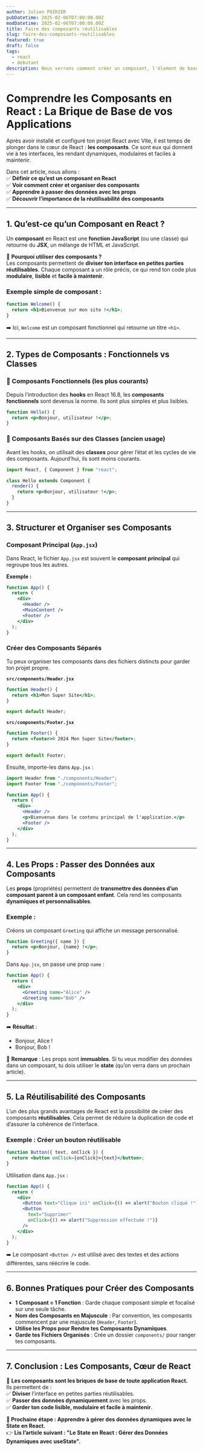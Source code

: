 ```yaml
---
author: Julien POIRIER
pubDatetime: 2025-02-06T07:00:00.00Z
modDatetime: 2025-02-06T07:00:00.00Z
title: Faire des composants réutilisables
slug: faire-des-composants-reutilisables
featured: true
draft: false
tags:
  - react
  - debutant
description: Nous verrons comment créer un composant, l'élement de base de toute application React !
---
```


# **Comprendre les Composants en React : La Brique de Base de vos Applications**

Après avoir installé et configuré ton projet React avec Vite, il est temps de plonger dans le cœur de React : **les composants**. Ce sont eux qui donnent vie à tes interfaces, les rendant dynamiques, modulaires et faciles à maintenir.

Dans cet article, nous allons :  
✅ **Définir ce qu’est un composant en React**  
✅ **Voir comment créer et organiser des composants**  
✅ **Apprendre à passer des données avec les props**  
✅ **Découvrir l’importance de la réutilisabilité des composants**

---

## **1. Qu’est-ce qu’un Composant en React ?**

Un **composant** en React est une **fonction JavaScript** (ou une classe) qui retourne du **JSX**, un mélange de HTML et JavaScript.

📌 **Pourquoi utiliser des composants ?**  
Les composants permettent de **diviser ton interface en petites parties réutilisables**. Chaque composant a un rôle précis, ce qui rend ton code plus **modulaire**, **lisible** et **facile à maintenir**.

### **Exemple simple de composant :**

```jsx
function Welcome() {
  return <h1>Bienvenue sur mon site !</h1>;
}
```

➡️ Ici, `Welcome` est un composant fonctionnel qui retourne un titre `<h1>`.

---

## **2. Types de Composants : Fonctionnels vs Classes**

### **📌 Composants Fonctionnels (les plus courants)**

Depuis l’introduction des **hooks** en React 16.8, les **composants fonctionnels** sont devenus la norme. Ils sont plus simples et plus lisibles.

```jsx
function Hello() {
  return <p>Bonjour, utilisateur !</p>;
}
```

### **📌 Composants Basés sur des Classes (ancien usage)**

Avant les hooks, on utilisait des **classes** pour gérer l’état et les cycles de vie des composants. Aujourd’hui, ils sont moins courants.

```jsx
import React, { Component } from "react";

class Hello extends Component {
  render() {
    return <p>Bonjour, utilisateur !</p>;
  }
}
```

---

## **3. Structurer et Organiser ses Composants**

### **Composant Principal (`App.jsx`)**

Dans React, le fichier `App.jsx` est souvent le **composant principal** qui regroupe tous les autres.

**Exemple :**

```jsx
function App() {
  return (
    <div>
      <Header />
      <MainContent />
      <Footer />
    </div>
  );
}
```

### **Créer des Composants Séparés**

Tu peux organiser tes composants dans des fichiers distincts pour garder ton projet propre.

**`src/components/Header.jsx`**

```jsx
function Header() {
  return <h1>Mon Super Site</h1>;
}

export default Header;
```

**`src/components/Footer.jsx`**

```jsx
function Footer() {
  return <footer>© 2024 Mon Super Site</footer>;
}

export default Footer;
```

Ensuite, importe-les dans `App.jsx` :

```jsx
import Header from "./components/Header";
import Footer from "./components/Footer";

function App() {
  return (
    <div>
      <Header />
      <p>Bienvenue dans le contenu principal de l'application.</p>
      <Footer />
    </div>
  );
}
```

---

## **4. Les Props : Passer des Données aux Composants**

Les **props** (propriétés) permettent de **transmettre des données d’un composant parent à un composant enfant**. Cela rend les composants **dynamiques et personnalisables**.

### **Exemple :**

Créons un composant `Greeting` qui affiche un message personnalisé.

```jsx
function Greeting({ name }) {
  return <p>Bonjour, {name} !</p>;
}
```

Dans `App.jsx`, on passe une prop `name` :

```jsx
function App() {
  return (
    <div>
      <Greeting name="Alice" />
      <Greeting name="Bob" />
    </div>
  );
}
```

➡️ **Résultat** :

- Bonjour, Alice !
- Bonjour, Bob !

📌 **Remarque** : Les props sont **immuables**. Si tu veux modifier des données dans un composant, tu dois utiliser le **state** (qu’on verra dans un prochain article).

---

## **5. La Réutilisabilité des Composants**

L’un des plus grands avantages de React est la possibilité de créer des composants **réutilisables**. Cela permet de réduire la duplication de code et d’assurer la cohérence de l’interface.

### **Exemple : Créer un bouton réutilisable**

```jsx
function Button({ text, onClick }) {
  return <button onClick={onClick}>{text}</button>;
}
```

Utilisation dans `App.jsx` :

```jsx
function App() {
  return (
    <div>
      <Button text="Clique ici" onClick={() => alert("Bouton cliqué !")} />
      <Button
        text="Supprimer"
        onClick={() => alert("Suppression effectuée !")}
      />
    </div>
  );
}
```

➡️ Le composant `<Button />` est utilisé avec des textes et des actions différentes, sans réécrire le code.

---

## **6. Bonnes Pratiques pour Créer des Composants**

- **1 Composant = 1 Fonction** : Garde chaque composant simple et focalisé sur une seule tâche.
- **Nom des Composants en Majuscule** : Par convention, les composants commencent par une majuscule (`Header`, `Footer`).
- **Utilise les Props pour Rendre tes Composants Dynamiques**.
- **Garde tes Fichiers Organisés** : Crée un dossier `components/` pour ranger tes composants.

---

## **7. Conclusion : Les Composants, Cœur de React**

🎯 **Les composants sont les briques de base de toute application React.**  
Ils permettent de :  
✅ **Diviser** l’interface en petites parties réutilisables.  
✅ **Passer des données dynamiquement** avec les props.  
✅ **Garder ton code lisible, modulaire et facile à maintenir**.

**🚀 Prochaine étape : Apprendre à gérer des données dynamiques avec le State en React.**  
👉 **Lis l’article suivant : "Le State en React : Gérer des Données Dynamiques avec useState".**
